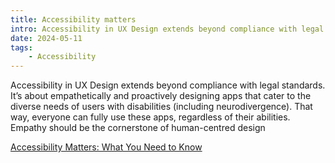 ```yaml
---
title: Accessibility matters
intro: Accessibility in UX Design extends beyond compliance with legal standards.
date: 2024-05-11
tags:
    - Accessibility
---
```


Accessibility in UX Design extends beyond compliance with legal standards. It’s about empathetically and proactively designing apps that cater to the diverse needs of users with disabilities (including neurodivergence). That way, everyone can fully use these apps, regardless of their abilities. Empathy should be the cornerstone of human-centred design

[Accessibility Matters: What You Need to Know](https://www.acorncompliance.com/blog/accessibility-matters)